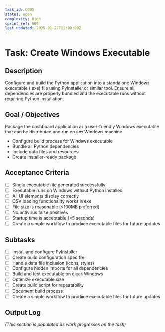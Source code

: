 ```yaml
---
task_id: G005
status: open
complexity: High
sprint_ref: S09
last_updated: 2025-01-27T12:00:00Z
---
```


# Task: Create Windows Executable

## Description
Configure and build the Python application into a standalone Windows executable (.exe) file using PyInstaller or similar tool. Ensure all dependencies are properly bundled and the executable runs without requiring Python installation.

## Goal / Objectives
Package the dashboard application as a user-friendly Windows executable that can be distributed and run on any Windows machine.
- Configure build process for Windows executable
- Bundle all Python dependencies
- Include data files and resources
- Create installer-ready package

## Acceptance Criteria
- [ ] Single executable file generated successfully
- [ ] Executable runs on Windows without Python installed
- [ ] All UI elements display correctly
- [ ] CSV loading functionality works in exe
- [ ] File size is reasonable (<100MB preferred)
- [ ] No antivirus false positives
- [ ] Startup time is acceptable (<5 seconds)
- [ ] Create a simple workflow to produce executable files for future updates

## Subtasks
- [ ] Install and configure PyInstaller
- [ ] Create build configuration spec file
- [ ] Handle data file inclusion (icons, styles)
- [ ] Configure hidden imports for all dependencies
- [ ] Build and test executable on clean Windows
- [ ] Optimize executable size
- [ ] Create build script for repeatability
- [ ] Document build process
- [ ] Create a simple workflow to produce executable files for future updates

## Output Log
*(This section is populated as work progresses on the task)*